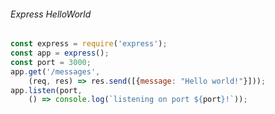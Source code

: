###### Express HelloWorld

```javascript
const express = require('express');
const app = express();
const port = 3000;
app.get('/messages', 
    (req, res) => res.send([{message: "Hello world!"}]));
app.listen(port, 
    () => console.log(`listening on port ${port}!`));
```

